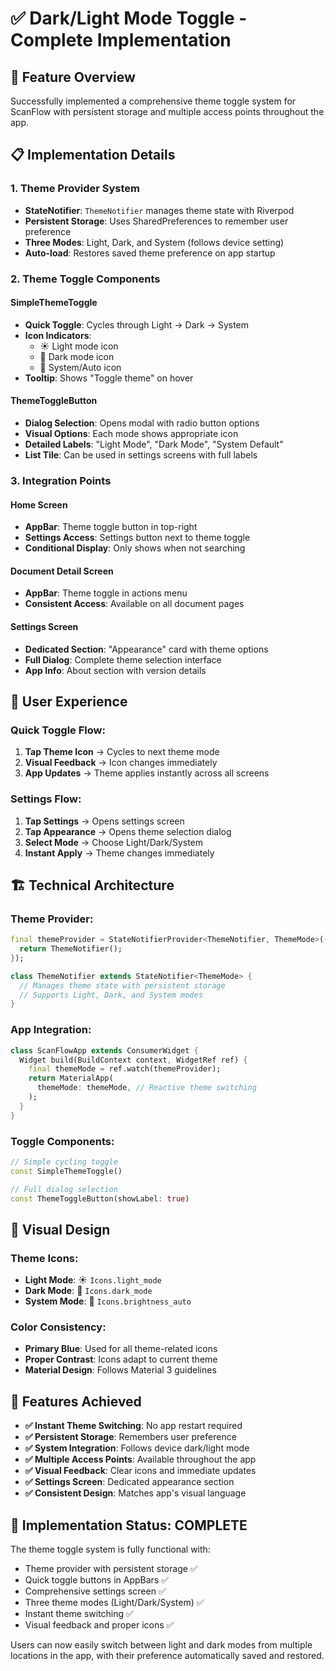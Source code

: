 # ✅ Dark/Light Mode Toggle - Complete Implementation

## 🎯 **Feature Overview**

Successfully implemented a comprehensive theme toggle system for ScanFlow with persistent storage and multiple access points throughout the app.

## 📋 **Implementation Details**

### **1. Theme Provider System**
- **StateNotifier**: `ThemeNotifier` manages theme state with Riverpod
- **Persistent Storage**: Uses SharedPreferences to remember user preference
- **Three Modes**: Light, Dark, and System (follows device setting)
- **Auto-load**: Restores saved theme preference on app startup

### **2. Theme Toggle Components**

#### **SimpleThemeToggle**
- **Quick Toggle**: Cycles through Light → Dark → System
- **Icon Indicators**: 
  - ☀️ Light mode icon
  - 🌙 Dark mode icon  
  - 🔄 System/Auto icon
- **Tooltip**: Shows "Toggle theme" on hover

#### **ThemeToggleButton**
- **Dialog Selection**: Opens modal with radio button options
- **Visual Options**: Each mode shows appropriate icon
- **Detailed Labels**: "Light Mode", "Dark Mode", "System Default"
- **List Tile**: Can be used in settings screens with full labels

### **3. Integration Points**

#### **Home Screen**
- **AppBar**: Theme toggle button in top-right
- **Settings Access**: Settings button next to theme toggle
- **Conditional Display**: Only shows when not searching

#### **Document Detail Screen**
- **AppBar**: Theme toggle in actions menu
- **Consistent Access**: Available on all document pages

#### **Settings Screen**
- **Dedicated Section**: "Appearance" card with theme options
- **Full Dialog**: Complete theme selection interface
- **App Info**: About section with version details

## 🎨 **User Experience**

### **Quick Toggle Flow:**
1. **Tap Theme Icon** → Cycles to next theme mode
2. **Visual Feedback** → Icon changes immediately
3. **App Updates** → Theme applies instantly across all screens

### **Settings Flow:**
1. **Tap Settings** → Opens settings screen
2. **Tap Appearance** → Opens theme selection dialog
3. **Select Mode** → Choose Light/Dark/System
4. **Instant Apply** → Theme changes immediately

## 🏗️ **Technical Architecture**

### **Theme Provider:**
```dart
final themeProvider = StateNotifierProvider<ThemeNotifier, ThemeMode>((ref) {
  return ThemeNotifier();
});

class ThemeNotifier extends StateNotifier<ThemeMode> {
  // Manages theme state with persistent storage
  // Supports Light, Dark, and System modes
}
```

### **App Integration:**
```dart
class ScanFlowApp extends ConsumerWidget {
  Widget build(BuildContext context, WidgetRef ref) {
    final themeMode = ref.watch(themeProvider);
    return MaterialApp(
      themeMode: themeMode, // Reactive theme switching
    );
  }
}
```

### **Toggle Components:**
```dart
// Simple cycling toggle
const SimpleThemeToggle()

// Full dialog selection
const ThemeToggleButton(showLabel: true)
```

## 📱 **Visual Design**

### **Theme Icons:**
- **Light Mode**: ☀️ `Icons.light_mode`
- **Dark Mode**: 🌙 `Icons.dark_mode`  
- **System Mode**: 🔄 `Icons.brightness_auto`

### **Color Consistency:**
- **Primary Blue**: Used for all theme-related icons
- **Proper Contrast**: Icons adapt to current theme
- **Material Design**: Follows Material 3 guidelines

## 🚀 **Features Achieved**

- **✅ Instant Theme Switching**: No app restart required
- **✅ Persistent Storage**: Remembers user preference
- **✅ System Integration**: Follows device dark/light mode
- **✅ Multiple Access Points**: Available throughout the app
- **✅ Visual Feedback**: Clear icons and immediate updates
- **✅ Settings Screen**: Dedicated appearance section
- **✅ Consistent Design**: Matches app's visual language

## 🎉 **Implementation Status: COMPLETE**

The theme toggle system is fully functional with:
- Theme provider with persistent storage ✅
- Quick toggle buttons in AppBars ✅
- Comprehensive settings screen ✅
- Three theme modes (Light/Dark/System) ✅
- Instant theme switching ✅
- Visual feedback and proper icons ✅

Users can now easily switch between light and dark modes from multiple locations in the app, with their preference automatically saved and restored.
